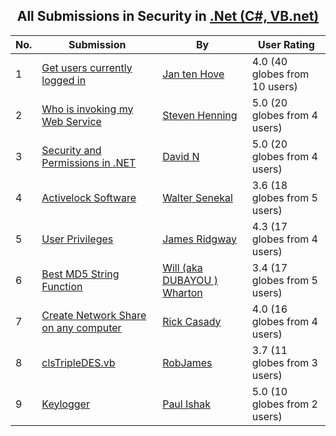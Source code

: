 ﻿<div align="center">

## All Submissions in Security in [\.Net \(C\#, VB\.net\)](../ByWorld/net-c-vb-net.md)

</div>

No.  | Submission | By   | User Rating
---- | ---------- | ---- | -----------
1 | [Get users currently logged in<br />](https://github.com/Planet-Source-Code/jan-ten-hove-get-users-currently-logged-in__10-292) | [Jan ten Hove](../ByAuthor/jan-ten-hove.md) | 4.0 (40 globes from 10 users)
2 | [Who is invoking my Web Service<br />](https://github.com/Planet-Source-Code/steven-henning-who-is-invoking-my-web-service__10-629) | [Steven Henning](../ByAuthor/steven-henning.md) | 5.0 (20 globes from 4 users)
3 | [Security and Permissions in \.NET<br />](https://github.com/Planet-Source-Code/david-n-security-and-permissions-in-net__10-3819) | [David N](../ByAuthor/david-n.md) | 5.0 (20 globes from 4 users)
4 | [Activelock Software<br />](https://github.com/Planet-Source-Code/walter-senekal-activelock-software__10-6553) | [Walter Senekal](../ByAuthor/walter-senekal.md) | 3.6 (18 globes from 5 users)
5 | [User Privileges<br />](https://github.com/Planet-Source-Code/james-ridgway-user-privileges__10-5554) | [James Ridgway](../ByAuthor/james-ridgway.md) | 4.3 (17 globes from 4 users)
6 | [Best MD5 String Function<br />](https://github.com/Planet-Source-Code/will-aka-dubayou-wharton-best-md5-string-function__10-3641) | [Will \(aka DUBAYOU \) Wharton](../ByAuthor/will-aka-dubayou-wharton.md) | 3.4 (17 globes from 5 users)
7 | [Create Network Share on any computer<br />](https://github.com/Planet-Source-Code/rick-casady-create-network-share-on-any-computer__10-4035) | [Rick Casady](../ByAuthor/rick-casady.md) | 4.0 (16 globes from 4 users)
8 | [clsTripleDES\.vb<br />](https://github.com/Planet-Source-Code/robjames-clstripledes-vb__10-1564) | [RobJames](../ByAuthor/robjames.md) | 3.7 (11 globes from 3 users)
9 | [Keylogger<br />](https://github.com/Planet-Source-Code/paul-ishak-keylogger__10-8501) | [Paul Ishak](../ByAuthor/paul-ishak.md) | 5.0 (10 globes from 2 users)
